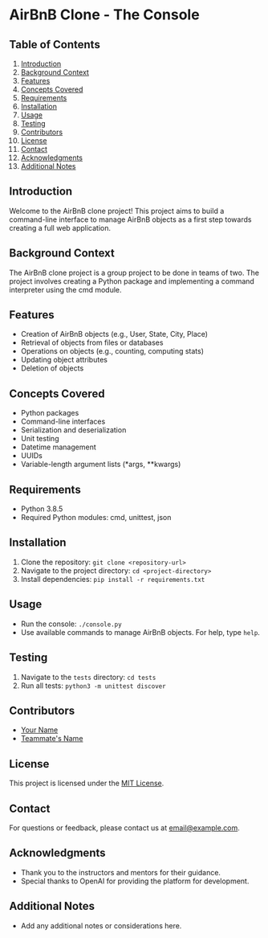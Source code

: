 # AirBnB Clone - The Console

## Table of Contents
1. [Introduction](#introduction)
2. [Background Context](#background-context)
3. [Features](#features)
4. [Concepts Covered](#concepts-covered)
5. [Requirements](#requirements)
6. [Installation](#installation)
7. [Usage](#usage)
8. [Testing](#testing)
9. [Contributors](#contributors)
10. [License](#license)
11. [Contact](#contact)
12. [Acknowledgments](#acknowledgments)
13. [Additional Notes](#additional-notes)

## Introduction
Welcome to the AirBnB clone project! This project aims to build a command-line interface to manage AirBnB objects as a first step towards creating a full web application.

## Background Context
The AirBnB clone project is a group project to be done in teams of two. The project involves creating a Python package and implementing a command interpreter using the cmd module. 

## Features
- Creation of AirBnB objects (e.g., User, State, City, Place)
- Retrieval of objects from files or databases
- Operations on objects (e.g., counting, computing stats)
- Updating object attributes
- Deletion of objects

## Concepts Covered
- Python packages
- Command-line interfaces
- Serialization and deserialization
- Unit testing
- Datetime management
- UUIDs
- Variable-length argument lists (*args, **kwargs)

## Requirements
- Python 3.8.5
- Required Python modules: cmd, unittest, json

## Installation
1. Clone the repository: `git clone <repository-url>`
2. Navigate to the project directory: `cd <project-directory>`
3. Install dependencies: `pip install -r requirements.txt`

## Usage
- Run the console: `./console.py`
- Use available commands to manage AirBnB objects. For help, type `help`.

## Testing
1. Navigate to the `tests` directory: `cd tests`
2. Run all tests: `python3 -m unittest discover`

## Contributors
- [Your Name](https://github.com/yourusername)
- [Teammate's Name](https://github.com/teammateusername)

## License
This project is licensed under the [MIT License](LICENSE).

## Contact
For questions or feedback, please contact us at [email@example.com](mailto:email@example.com).

## Acknowledgments
- Thank you to the instructors and mentors for their guidance.
- Special thanks to OpenAI for providing the platform for development.

## Additional Notes
- Add any additional notes or considerations here.

